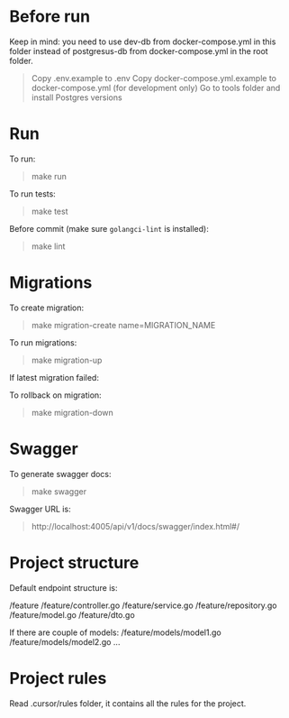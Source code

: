 # Before run

Keep in mind: you need to use dev-db from docker-compose.yml in this folder
instead of postgresus-db from docker-compose.yml in the root folder.

> Copy .env.example to .env
> Copy docker-compose.yml.example to docker-compose.yml (for development only)
> Go to tools folder and install Postgres versions

# Run

To run:

> make run

To run tests:

> make test

Before commit (make sure `golangci-lint` is installed):

> make lint

# Migrations

To create migration:

> make migration-create name=MIGRATION_NAME

To run migrations:

> make migration-up

If latest migration failed:

To rollback on migration:

> make migration-down

# Swagger

To generate swagger docs:

> make swagger

Swagger URL is:

> http://localhost:4005/api/v1/docs/swagger/index.html#/

# Project structure

Default endpoint structure is:

/feature
/feature/controller.go
/feature/service.go
/feature/repository.go
/feature/model.go
/feature/dto.go

If there are couple of models:
/feature/models/model1.go
/feature/models/model2.go
...

# Project rules

Read .cursor/rules folder, it contains all the rules for the project.
